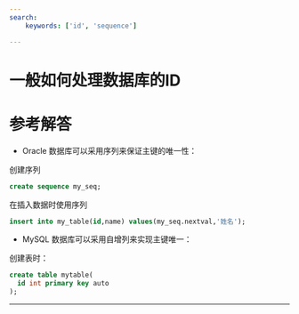 ```yaml
---
search:
    keywords: ['id', 'sequence']

---
```



# 一般如何处理数据库的ID

# 参考解答

* Oracle 数据库可以采用序列来保证主键的唯一性：

创建序列
```sql
create sequence my_seq;
```
在插入数据时使用序列
```sql
insert into my_table(id,name) values(my_seq.nextval,'姓名');
```

* MySQL 数据库可以采用自增列来实现主键唯一：

创建表时：

```sql
create table mytable(
  id int primary key auto 
);
```
---



